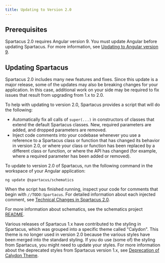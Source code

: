 ```yaml
---
title: Updating to Version 2.0
---
```


## Prerequisites

Spartacus 2.0 requires Angular version 9. You must update Angular before updating Spartacus. For more information, see [Updating to Angular version 9](https://update.angular.io/).

## Updating Spartacus

Spartacus 2.0 includes many new features and fixes. Since this update is a major release, some of the updates may also be breaking changes for your application. In this case, additional work on your side may be required to fix issues that result from upgrading from 1.x to 2.0. 

To help with updating to version 2.0, Spartacus provides a script that will do the following:

- Automatically fix all calls of `super(...)` in constructors of classes that extend the default Spartacus classes. New, required parameters are added, and dropped parameters are removed.
- Inject code comments into your codebase whenever you use a reference to a Spartacus class or function that has changed its behavior in version 2.0, or where your class or function has been replaced by a different class or function, or where the API has changed (for example, where a required parameter has been added or removed).

To update to version 2.0 of Spartacus, run the following command in the workspace of your Angular application:

```shell
ng update @spartacus/schematics
```

When the script has finished running, inspect your code for comments that begin with `//TODO:Spartacus`. For detailed information about each injected comment, see [Technical Changes in Spartacus 2.0](https://github.com/SAP/spartacus/blob/develop/docs/migration/2_0.md).

For more information about schematics, see the schematics project [README](https://github.com/SAP/spartacus/tree/develop/projects/schematics).

Various releases of Spartacus 1.x have contributed to the styling in Spartacus, which was grouped into a specific theme called "Calydon". This theme is no longer used in version 2.0 because the various styles have been merged into the standard styling. If you do use (some of) the styling from Spartacus, you might need to update your styles. For more information about the deprecated styles from Spartacus version 1.x, see [Deprecation of Calydon Theme](https://github.com/SAP/spartacus-docs/blob/doc/GH-547/_pages/install/migration/calydon.md).
